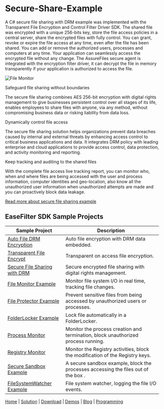 # Secure-Share-Example
 A C# secure file sharing with DRM example was implemented with the Transparent File Encryption and Control Filter Driver SDK. The shared file was encrypted with a unique 256-bits key, store the file access policies in a central server, share the encrypted files with fully control. You can grant, revoke or expire the file access at any time, even after the file has been shared. You can add or remove the authorized users, processes and computers at any time. Your application can seamlessly access the encrypted file without any change. The AssureFiles secure agent is integrated with the encryption filter driver, it can decrypt the file in memory transparently if your application is authorized to access the file.
 
![File Monitor](https://www.easefilter.com/Images/SecureSharing.png)

Safeguard file sharing without boundaries

The secure file sharing combines AES 256-bit encryption with digital rights management to give businesses persistent control over all stages of its life, enables employees to share files with anyone, via any method, without compromising business data or risking liability from data loss.

Dynamically control file access

The secure file sharing solution helps organizations prevent data breaches caused by internal and external threats by enhancing access control to critical business applications and data. It integrates DRM policy with leading enterprise and cloud applications to provide access control, data protection, and activity monitoring and reporting.

Keep tracking and auditing to the shared files

With the complete file access live tracking report, you can monitor who, when and where files are being accessed with the user and process information, computer identities and geo-location, also know all the unauthorized user information when unauthorized attempts are made and you can proactively block data leakage.

[Read more about secure file sharing example](https://www.easefilter.com/Forums_Files/AssureFiles_Secure_File_Sharing.htm)

## EaseFilter SDK Sample Projects
| Sample Project | Description |
| --- | --- |
| [Auto File DRM Encryption](https://www.easefilter.com/kb/auto-file-drm-encryption-tool.htm) | Auto file encryption with DRM data embedded. |
| [Transparent File Encrypt](https://www.easefilter.com/kb/AutoFileEncryption.htm) | Transparent on access file encryption. |
| [Secure File Sharing with DRM](https://www.easefilter.com/kb/DRM_Secure_File_Sharing.htm) | Secure encrypted file sharing with digital rights management. |
| [File Monitor Example](https://www.easefilter.com/kb/file-monitor-demo.htm) | Monitor file system I/O in real time, tracking file changes. |
| [File Protector Example](https://www.easefilter.com/kb/file-protector-demo.htm) | Prevent sensitive files from being accessed by unauthorized users or processes. |
| [FolderLocker Example](https://www.easefilter.com/kb/FolderLocker.htm) | Lock file automatically in a FolderLocker. |
| [Process Monitor](https://www.easefilter.com/kb/Process-Monitor.htm) | Monitor the process creation and termination, block unauthorized process running. |
| [Registry Monitor](https://www.easefilter.com/kb/RegMon.htm) | Monitor the Registry activities, block the modification of the Registry keys. |
| [Secure Sandbox Example](https://www.easefilter.com/kb/Secure-Sandbox.htm) | A secure sandbox example, block the processes accessing the files out of the box . |
| [FileSystemWatcher Example](https://www.easefilter.com/kb/FileSystemWatcher.htm) | File system watcher, logging the file I/O events. |


[Home](https://www.easefilter.com/) | [Solution](https://www.easefilter.com/solutions.htm) | [Download](https://www.easefilter.com/download.htm) | [Demos](https://www.easefilter.com/online-fileio-test.aspx) | [Blog](https://blog.easefilter.com/) | [Programming](https://www.easefilter.com/kb/programming.htm)
